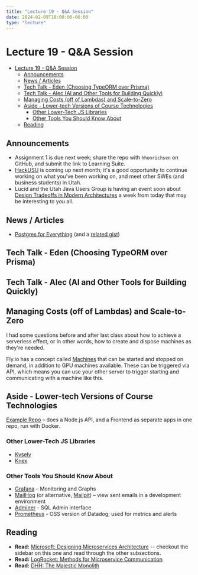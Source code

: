 ```yaml
---
title: "Lecture 19 - Q&A Session"
date: 2024-02-09T18:00:00-06:00
type: "lecture"
---
```


# Lecture 19 - Q&A Session

<!-- START doctoc generated TOC please keep comment here to allow auto update -->
<!-- DON'T EDIT THIS SECTION, INSTEAD RE-RUN doctoc TO UPDATE -->

- [Lecture 19 - Q\&A Session](#lecture-19---qa-session)
  - [Announcements](#announcements)
  - [News / Articles](#news--articles)
  - [Tech Talk - Eden (Choosing TypeORM over Prisma)](#tech-talk---eden-choosing-typeorm-over-prisma)
  - [Tech Talk - Alec (AI and Other Tools for Building Quickly)](#tech-talk---alec-ai-and-other-tools-for-building-quickly)
  - [Managing Costs (off of Lambdas) and Scale-to-Zero](#managing-costs-off-of-lambdas-and-scale-to-zero)
  - [Aside - Lower-tech Versions of Course Technologies](#aside---lower-tech-versions-of-course-technologies)
    - [Other Lower-Tech JS Libraries](#other-lower-tech-js-libraries)
    - [Other Tools You Should Know About](#other-tools-you-should-know-about)
  - [Reading](#reading)

<!-- END doctoc generated TOC please keep comment here to allow auto update -->

## Announcements

- Assignment 1 is due next week; share the repo with `hhenrichsen` on GitHub,
  and submit the link to Learning Suite.
- [HackUSU](https://www.hackusu.com/) is coming up next month; it's a good
  opportunity to continue working on what you've been working on, and meet other
  SWEs (and business students) in Utah.
- Lucid and the Utah Java Users Group is having an event soon about
  [Design Tradeoffs in Modern Architectures](https://www.meetup.com/utah-java-users-group/events/296259318/)
  a week from today that may be interesting to you all.

## News / Articles

- [Postgres for Everything](https://www.amazingcto.com/postgres-for-everything/)
  (and a
  [related gist](https://gist.github.com/cpursley/c8fb81fe8a7e5df038158bdfe0f06dbb))

## Tech Talk - Eden (Choosing TypeORM over Prisma)

## Tech Talk - Alec (AI and Other Tools for Building Quickly)

## Managing Costs (off of Lambdas) and Scale-to-Zero

I had some questions before and after last class about how to achieve a
serverless effect, or in other words, how to create and dispose machines as
they're needed.

Fly.io has a concept called [Machines](https://fly.io/docs/machines/) that can
be started and stopped on demand, in addition to GPU machines available. These
can be triggered via API, which means you can use your other server to trigger
starting and communicating with a machine like this.

## Aside - Lower-tech Versions of Course Technologies

[Example Repo](https://github.com/hhenrichsen/docker-node-api-example) – does a
Node.js API, and a Frontend as separate apps in one repo, run with Docker.

### Other Lower-Tech JS Libraries

- [Kysely](https://kysely.dev/)
- [Knex](https://knexjs.org/)

### Other Tools You Should Know About

- [Grafana](https://grafana.com/) – Monitoring and Graphs
- [MailHog](https://github.com/mailhog/MailHog) (or alternative,
  [Mailpit](https://github.com/axllent/mailpit)) – view sent emails in a
  development environment
- [Adminer](https://www.adminer.org/) - SQL Admin interface
- [Prometheus](https://prometheus.io/) - OSS version of Datadog; used for
  metrics and alerts

## Reading

- **Read:**
  [Microsoft: Designing Microservices Architecture](https://learn.microsoft.com/en-us/azure/architecture/microservices/design/)
  -- checkout the sidebar on this one and read through the other subsections.
- **Read:**
  [LogRocket: Methods for Microservice Communication](https://blog.logrocket.com/methods-for-microservice-communication/)
- **Read:**
  [DHH: The Majestic Monolith](https://signalvnoise.com/svn3/the-majestic-monolith/)
